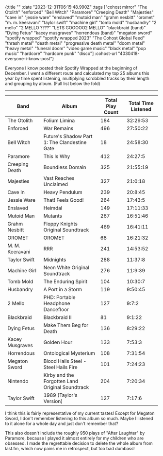 {:title ""
 :date "2023-12-31T06:15:48.990Z"
 :tags ["cohost mirror" "The Otolith" "enforced" "Bell Witch" "Paramore" "Creeping Death" "Majesties" "cave in" "jessie ware" "enslaved" "mutoid man" "grahm nesbitt" "oromet" "m. m. keeravani" "taylor swift" "machine girl" "tomb mold" "husbandry" "2 mello" "2 MELLO ????" "LETS GOOOOO2 MELLO" "blackbraid (band)" "Dying Fetus" "kacey musgraves" "horrendous (band)" "megaton sword" "spotify wrapped" "spotify wrapped 2023" "The Cohost Global Feed" "thrash metal" "death metal" "progressive death metal" "doom metal" "heavy metal" "funeral doom" "video game music" "black metal" "pop music" "hardcore" "hardcore punk" "disco"]
 :cohost-url "4030418-everyone-i-know-post"}

Everyone I know posted their Spotify Wrapped at the beginning of December. I went a different route and calculated my top 25 albums this year by time spent listening, multiplying scrobbled tracks by their length and grouping by album. (Full list below the fold)

---

| Band | Album | Total Play Count | Total Time Listened |
--- | --- | --- | ---
The Otolith | Folium Limina | 184 | 32:29:53
Enforced | War Remains | 496 | 27:50:22
Bell Witch | Future's Shadow Part 1: The Clandestine Gate | 18 | 24:58:30
Paramore | This Is Why | 412 | 24:27:5
Creeping Death | Boundless Domain | 325 | 21:55:19
Majesties | Vast Reaches Unclaimed | 327 | 21:0:18
Cave In | Heavy Pendulum | 239 | 20:8:45
Jessie Ware | That! Feels Good! | 264 | 17:43:5
Enslaved | Heimdal | 149 | 17:11:33
Mutoid Man | Mutants | 267 | 16:51:46
Grahm Nesbitt | Floppy Knights Original Soundtrack | 469 | 16:41:11
OROMET | OROMET | 68 | 16:21:32
M. M. Keeravani | RRR | 241 | 14:53:52
Taylor Swift | Midnights | 288 | 11:37:8
Machine Girl | Neon White Original Soundtrack | 276 | 11:9:39
Tomb Mold | The Enduring Spirit | 104 | 10:30:7
Husbandry | A Port in a Storm | 119 | 9:50:45
2 Mello | PHD: Portable Headphone Dancefloor | 127 | 9:7:2
Blackbraid | Blackbraid II | 81 | 9:1:22
Dying Fetus | Make Them Beg for Death | 136 | 8:29:22
Kacey Musgraves | Golden Hour | 133 | 7:53:3
Horrendous | Ontological Mysterium | 108 | 7:31:54
Megaton Sword | Blood Hails Steel - Steel Hails Fire | 101 | 7:24:23
Nintendo | Kirby and the Forgotten Land Original Soundtrack | 204 | 7:20:34
Taylor Swift | 1989 (Taylor's Version) | 127 | 7:17:6

I think this is fairly representative of my current tastes! Except for Megaton Sword, I don't remember listening to this album so much. Maybe I listened to it alone for a whole day and just don't remember that? 

This also doesn't include the roughly 950 plays of "After Laughter" by Paramore, because I played it almost entirely for my children who are obsessed. I made the regrettable decision to delete the whole album from last.fm, which now pains me in retrospect, but too bad dumbass!
